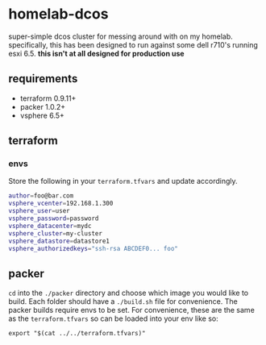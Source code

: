 # homelab-dcos

super-simple dcos cluster for messing around with on my homelab. specifically, 
this has been designed to run against some dell r710's running esxi 6.5.
**this isn't at all designed for production use**

## requirements

- terraform 0.9.11+
- packer 1.0.2+
- vsphere 6.5+

## terraform

### envs

Store the following in your `terraform.tfvars` and update accordingly.

```bash
author=foo@bar.com
vsphere_vcenter=192.168.1.300
vsphere_user=user
vsphere_password=password
vsphere_datacenter=mydc
vsphere_cluster=my-cluster
vsphere_datastore=datastore1
vsphere_authorizedkeys="ssh-rsa ABCDEF0... foo"
```

## packer

`cd` into the `./packer` directory and choose which image you would like to 
build. Each folder should have a `./build.sh` file for convenience. The packer 
builds require envs to be set. For convenience, these are the same as the 
`terraform.tfvars` so can be loaded into your env like so:

```shell
export "$(cat ../../terraform.tfvars)"
```
